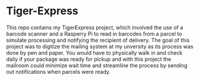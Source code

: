 # Tiger-Express

This repo contains my TigerExpress project, which involved the use of a barcode scanner and a Rasperry Pi to read in barcodes from a parcel to simulate processing and notifying the recipient of delivery. The goal of this project was to digitize the mailing system at my unversity as its process was done by pen and paper. You would have to physically walk in and check daily if your package was ready for pickup and with this project the mailroom could minimize wait time and streamline the process by sending out notifications when parcels were ready.
